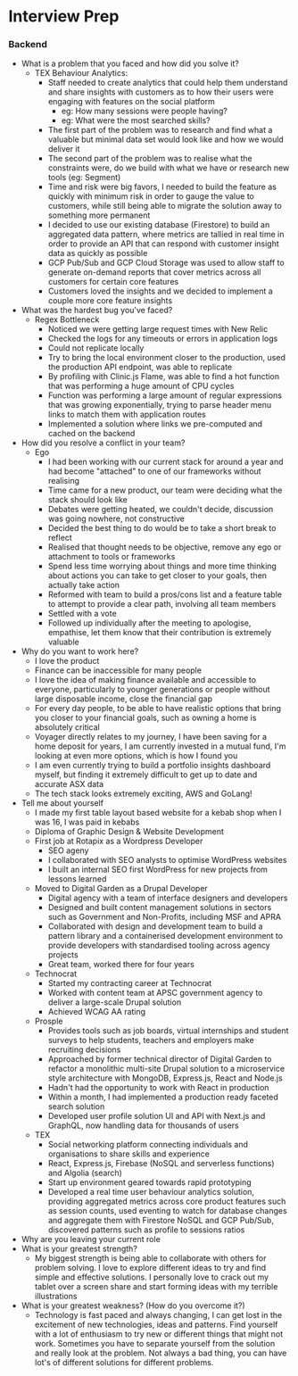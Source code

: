 # Interview Prep

### Backend

* What is a problem that you faced and how did you solve it?
  * TEX Behaviour Analytics:
    * Staff needed to create analytics that could help them understand and share insights with customers as to how their users were engaging with features on the social platform
      * eg: How many sessions were people having?
      * eg: What were the most searched skills?
    * The first part of the problem was to research and find what a valuable but minimal data set would look like and how we would deliver it
    * The second part of the problem was to realise what the constraints were, do we build with what we have or research new tools \(eg: Segment\)
    * Time and risk were big favors, I needed to build the feature as quickly with minimum risk in order to gauge the value to customers, while still being able to migrate the solution away to something more permanent
    * I decided to use our existing database \(Firestore\) to build an aggregated data pattern, where metrics are tallied in real time in order to provide an API that can respond with customer insight data as quickly as possible
    * GCP Pub/Sub and GCP Cloud Storage was used to allow staff to generate on-demand reports that cover metrics across all customers for certain core features
    * Customers loved the insights and we decided to implement a couple more core feature insights
* What was the hardest bug you've faced?
  * Regex Bottleneck
    * Noticed we were getting large request times with New Relic
    * Checked the logs for any timeouts or errors in application logs
    * Could not replicate locally
    * Try to bring the local environment closer to the production, used the production API endpoint, was able to replicate
    * By profiling with Clinic.js Flame, was able to find a hot function that was performing a huge amount of CPU cycles
    * Function was performing a large amount of regular expressions that was growing exponentially, trying to parse header menu links to match them with application routes
    * Implemented a solution where links we pre-computed and cached on the backend
* How did you resolve a conflict in your team?
  * Ego
    * I had been working with our current stack for around a year and had become "attached" to one of our frameworks without realising
    * Time came for a new product, our team were deciding what the stack should look like
    * Debates were getting heated, we couldn't decide, discussion was going nowhere, not constructive
    * Decided the best thing to do would be to take a short break to reflect
    * Realised that thought needs to be objective, remove any ego or attachment to tools or frameworks
    * Spend less time worrying about things and more time thinking about actions you can take to get closer to your goals, then actually take action
    * Reformed with team to build a pros/cons list and a feature table to attempt to provide a clear path, involving all team members
    * Settled with a vote
    * Followed up individually after the meeting to apologise, empathise, let them know that their contribution is extremely valuable
* Why do you want to work here?
  * I love the product
  * Finance can be inaccessible for many people
  * I love the idea of making finance available and accessible to everyone, particularly to younger generations or people without large disposable income, close the financial gap
  * For every day people, to be able to have realistic options that bring you closer to your financial goals, such as owning a home is absolutely critical
  * Voyager directly relates to my journey, I have been saving for a home deposit for years, I am currently invested in a mutual fund, I'm looking at even more options, which is how I found you
  * I am even currently trying to build a portfolio insights dashboard myself, but finding it extremely difficult to get up to date and accurate ASX data
  * The tech stack looks extremely exciting, AWS and GoLang!
* Tell me about yourself
  * I made my first table layout based website for a kebab shop when I was 16, I was paid in kebabs
  * Diploma of Graphic Design & Website Development
  * First job at Rotapix as a Wordpress Developer
    * SEO ageny
    * I collaborated with SEO analysts to optimise WordPress websites
    * I built an internal SEO first WordPress for new projects from lessons learned
  * Moved to Digital Garden as a Drupal Developer
    * Digital agency with a team of interface designers and developers
    * Designed and built content management solutions in sectors such as Government and Non-Profits, including MSF and APRA
    * Collaborated with design and development team to build a pattern library and a containerised development environment to provide developers with standardised tooling across agency projects
    * Great team, worked there for four years
  * Technocrat
    * Started my contracting career at Technocrat
    * Worked with content team at APSC government agency to deliver a large-scale Drupal solution
    * Achieved WCAG AA rating
  * Prosple
    * Provides tools such as job boards, virtual internships and student surveys to help students, teachers and employers make recruiting decisions
    * Approached by former technical director of Digital Garden to refactor a monolithic multi-site Drupal solution to a microservice style architecture with MongoDB, Express.js, React and Node.js
    * Hadn't had the opportunity to work with React in production
    * Within a month, I had implemented a production ready faceted search solution
    * Developed user profile solution UI and API with Next.js and GraphQL, now handling data for thousands of users
  * TEX
    * Social networking platform connecting individuals and organisations to share skills and experience
    * React, Express.js, Firebase \(NoSQL and serverless functions\) and Algolia \(search\)
    * Start up environment geared towards rapid prototyping
    * Developed a real time user behaviour analytics solution, providing aggregated metrics across core product features such as session counts, used eventing to watch for database changes and aggregate them with Firestore NoSQL and GCP Pub/Sub, discovered patterns such as profile to sessions ratios
* Why are you leaving your current role
* What is your greatest strength?
  * My biggest strength is being able to collaborate with others for problem solving. I love to explore different ideas to try and find simple and effective solutions. I personally love to crack out my tablet over a screen share and start forming ideas with my terrible illustrations
* What is your greatest weakness? \(How do you overcome it?\)
  * Technology is fast paced and always changing, I can get lost in the excitement of new technologies, ideas and patterns. Find yourself with a lot of enthusiasm to try new or different things that might not work. Sometimes you have to separate yourself from the solution and really look at the problem. Not always a bad thing, you can have lot's of different solutions for different problems.

